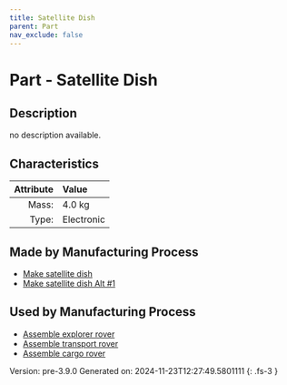 ```yaml
---
title: Satellite Dish
parent: Part
nav_exclude: false
---
```

# Part - Satellite Dish

## Description
no description available.

## Characteristics

| Attribute      | Value |
|--------:|:------|
|Mass:|4.0 kg|
|Type:|Electronic|

## Made by Manufacturing Process

- [Make satellite dish](../process/make-satellite-dish.html)
- [Make satellite dish Alt #1](../process/make-satellite-dish-alt--1.html)

## Used by Manufacturing Process

- [Assemble explorer rover](../process/assemble-explorer-rover.html)
- [Assemble transport rover](../process/assemble-transport-rover.html)
- [Assemble cargo rover](../process/assemble-cargo-rover.html)


Version: pre-3.9.0 Generated on: 2024-11-23T12:27:49.5801111
{: .fs-3 }

